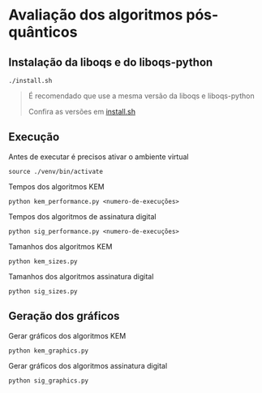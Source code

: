 # Avaliação dos algoritmos pós-quânticos

## Instalação da liboqs e do liboqs-python

```
./install.sh
```

>É recomendado que use a mesma versão da liboqs e liboqs-python
>
>Confira as versões em [install.sh](./install.sh)


## Execução

Antes de executar é precisos ativar o ambiente virtual

```
source ./venv/bin/activate
```

Tempos dos algoritmos KEM
```
python kem_performance.py <numero-de-execuções>
```

Tempos dos algoritmos de assinatura digital
```
python sig_performance.py <numero-de-execuções>
```

Tamanhos dos algoritmos KEM
```
python kem_sizes.py
```

Tamanhos dos algoritmos assinatura digital
```
python sig_sizes.py
```

## Geração dos gráficos

Gerar gráficos dos algoritmos KEM
```
python kem_graphics.py
```

Gerar gráficos dos algoritmos assinatura digital
```
python sig_graphics.py
```